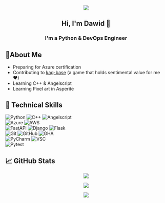 <p align="center">
  <img src="https://placehold.co/1000x200/png" />
</p>

<h2 align="center">
Hi, I'm Dawid </a> 👋
</h2>

<h3 align="center">
I'm a Python & DevOps Engineer
</h3> 

## 📓About Me

- Preparing for Azure certification
- Contributing to [kag-base](https://github.com/transhumandesign/kag-base) (a game that holds sentimental value for me ❤)
- Learning C++ & Angelscript
- Learning Pixel art in Asperite

## 💼 Technical Skills

![Python](https://img.shields.io/badge/code-python-3670A0?logo=python&logoColor=ffdd54)
![C++](https://img.shields.io/badge/code-C++-blue?logo=cplusplus)
![Angelscript](https://img.shields.io/badge/code-Angelscript-white?style=flat&labelColor=gray)
</br>
![Azure](https://img.shields.io/badge/cloud-azure-%230072C6.svg?logo=microsoftazure&logoColor=1A72C6)
![AWS](https://img.shields.io/badge/cloud-AWS-%23FF9900.svg?logo=amazon-aws&logoColor=FC9901)
</br>
![FastAPI](https://img.shields.io/badge/framework-FastAPI-005571?logo=fastapi)
![Django](https://img.shields.io/badge/framework-Django-092E20?logo=django&logoColor=green)
![Flask](https://img.shields.io/badge/frameworks-Flask-black?style=flat)
</br>
![Git](https://img.shields.io/badge/Tools-Git-informational?style=flat&logo=Git&color=F05032)
![GitHub](https://img.shields.io/badge/Tools-GitHub-informational?style=flat&logo=GitHub&color=181717)
![GHA](https://img.shields.io/badge/CI%2FCD-GitHub_Actions-black?style=flat)
</br>
![PyCharm](https://img.shields.io/static/v1?label=IDE&message=PyCharm&logo=pycharm&color=EDEE4D&labelColor=gray&logoColor=white)
![VSC](https://img.shields.io/badge/IDE-VSC-007ACC?logo=visualstudiocode&logoColor=white)
</br>
![Pytest](https://img.shields.io/badge/unit_tests-Pytest-%23239FE3?style=flat&labelColor=gray)

## 📈 GitHub Stats 

<!-- <div style="display: flex; flex-direction: row;"></div> -->
<p align="center"><img class="img" src="https://streak-stats.demolab.com?user=xdawxd&theme=highcontrast&date_format=j%2Fn%5B%2FY%5D" /></p>
<p align="center"><img class="img" src="https://github-readme-stats.vercel.app/api?username=xdawxd&theme=great-gatsby&show_icons=true" /></p>
<p align="center"><img src="https://github-readme-stats.vercel.app/api/top-langs?username=xdawxd&theme=great-gatsby&show_icons=true" /></p>
